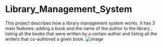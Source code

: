 # Library_Management_System
 This project describes how a library management system works. It has 3 main features: adding a book and the name of the author to the library , listing all the books that were written by a certain author and listing all the writers that co-authored a given book.
![image](https://user-images.githubusercontent.com/97887231/162633573-01d5e6e1-1913-45e6-90eb-7b2b4e0b7acc.png)
